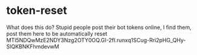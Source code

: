 # token-reset
What does this do?
Stupid people post their bot tokens online, I find them, post them here to be automatically reset
MTI5NDQwMzE2NDY3Nzg2OTY0OQ.GI-2fI.runxq1SCug-Rri2pHG_QHy-SIQKBNKFhmdevwM
